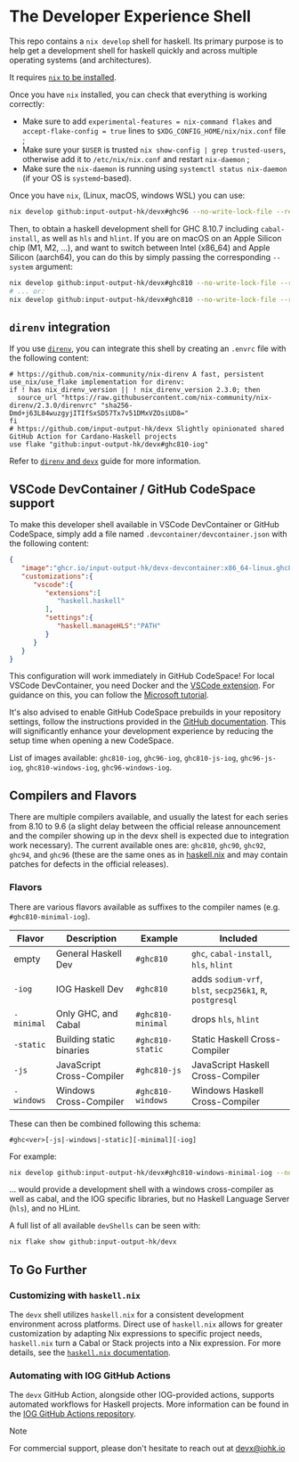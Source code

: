 # The Developer Experience Shell

This repo contains a `nix develop` shell for haskell. Its primary purpose is to
help get a development shell for haskell quickly and across multiple
operating systems (and architectures).

It requires [`nix` to be installed](https://nixos.org/download.html).

Once you have `nix` installed, you can check that everything is working correctly:
* Make sure to add `experimental-features = nix-command flakes` and `accept-flake-config = true` lines to `$XDG_CONFIG_HOME/nix/nix.conf` file ;
* Make sure your `$USER` is trusted `nix show-config | grep trusted-users`, otherwise add it to `/etc/nix/nix.conf` and restart `nix-daemon` ;
* Make sure the `nix-daemon` is running using `systemctl status nix-daemon` (if your OS is `systemd`-based).

Once you have `nix`, (Linux, macOS, windows WSL) you can use:
```bash
nix develop github:input-output-hk/devx#ghc96 --no-write-lock-file --refresh
```

Then, to obtain a haskell development shell for GHC 8.10.7 including `cabal-install`,
as well as `hls` and `hlint`. If you are on macOS on an Apple Silicon chip (M1, M2, ...),
and want to switch between Intel (x86_64) and Apple Silicon (aarch64), you can do
this by simply passing the corresponding `--system` argument:
```bash
nix develop github:input-output-hk/devx#ghc810 --no-write-lock-file --refresh --system x86_64-darwin
# ... or:
nix develop github:input-output-hk/devx#ghc810 --no-write-lock-file --refresh --system aarch64-darwin
```

## `direnv` integration

If you use [`direnv`](https://direnv.net), you can integrate this shell by creating an `.envrc` file with the following content:
```
# https://github.com/nix-community/nix-direnv A fast, persistent use_nix/use_flake implementation for direnv:
if ! has nix_direnv_version || ! nix_direnv_version 2.3.0; then
  source_url "https://raw.githubusercontent.com/nix-community/nix-direnv/2.3.0/direnvrc" "sha256-Dmd+j63L84wuzgyjITIfSxSD57Tx7v51DMxVZOsiUD8="
fi
# https://github.com/input-output-hk/devx Slightly opinionated shared GitHub Action for Cardano-Haskell projects 
use flake "github:input-output-hk/devx#ghc810-iog"
```

Refer to [`direnv` and `devx`](./docs/direnv.md) guide for more information.

## VSCode DevContainer / GitHub CodeSpace support

To make this developer shell available in VSCode DevContainer or GitHub CodeSpace, simply add a file named `.devcontainer/devcontainer.json` with the following content:
```json
{
   "image":"ghcr.io/input-output-hk/devx-devcontainer:x86_64-linux.ghc810-iog",
   "customizations":{
      "vscode":{
         "extensions":[
            "haskell.haskell"
         ],
         "settings":{
            "haskell.manageHLS":"PATH"
         }
      }
   }
}
```
This configuration will work immediately in GitHub CodeSpace! For local VSCode DevContainer, you need Docker and the [VSCode extension](https://marketplace.visualstudio.com/items?itemName=ms-vscode-remote.remote-containers). For guidance on this, you can follow the [Microsoft tutorial](https://code.visualstudio.com/docs/devcontainers/tutorial).

It's also advised to enable GitHub CodeSpace prebuilds in your repository settings, follow the instructions provided in the [GitHub documentation](https://docs.github.com/en/codespaces/prebuilding-your-codespaces/configuring-prebuilds). This will significantly enhance your development experience by reducing the setup time when opening a new CodeSpace.

List of images available: `ghc810-iog`, `ghc96-iog`, `ghc810-js-iog`, `ghc96-js-iog`, `ghc810-windows-iog`, `ghc96-windows-iog`.

## Compilers and Flavors

There are multiple compilers available, and usually the latest for each series
from 8.10 to 9.6 (a slight delay between the official release announcement and
the compiler showing up in the devx shell is expected due to integration work
necessary). The current available ones are: `ghc810`, `ghc90`, `ghc92`, `ghc94`, and
`ghc96` (these are the same ones as in [haskell.nix](https://github.com/input-output-hk/haskell.nix) and may contain patches for defects in the official releases).

### Flavors

There are various flavors available as suffixes to the compiler names (e.g. `#ghc810-minimal-iog`).

| Flavor | Description | Example | Included |
| - | - | - | - |
| empty | General Haskell Dev | `#ghc810` | `ghc`, `cabal-install`, `hls`, `hlint` |
| `-iog` | IOG Haskell Dev | `#ghc810` | adds `sodium-vrf`, `blst`, `secp256k1`, `R`, `postgresql` |
| `-minimal` | Only GHC, and Cabal | `#ghc810-minimal` | drops `hls`, `hlint` |
| `-static` | Building static binaries | `#ghc810-static` | Static Haskell Cross-Compiler |
| `-js` | JavaScript Cross-Compiler | `#ghc810-js` | JavaScript Haskell Cross-Compiler |
| `-windows` | Windows Cross-Compiler | `#ghc810-windows` | Windows Haskell Cross-Compiler |

These can then be combined following this schema:
```
#ghc<ver>[-js|-windows|-static][-minimal][-iog]
```
For example:
```bash
nix develop github:input-output-hk/devx#ghc810-windows-minimal-iog --no-write-lock-file --refresh
```
... would provide a development shell with a windows cross-compiler as well as cabal, and the IOG specific libraries, but no Haskell Language Server (`hls`), and no HLint.

A full list of all available `devShells` can be seen with:
```bash
nix flake show github:input-output-hk/devx
```

## To Go Further

### Customizing with `haskell.nix`

The `devx` shell utilizes `haskell.nix` for a consistent development environment across platforms. Direct use of `haskell.nix` allows for greater customization by adapting Nix expressions to specific project needs, `haskell.nix` turn a Cabal or Stack projects into a Nix expression. For more details, see the [`haskell.nix` documentation](https://input-output-hk.github.io/haskell.nix/).

### Automating with IOG GitHub Actions

The `devx` GitHub Action, alongside other IOG-provided actions, supports automated workflows for Haskell projects. More information can be found in the [IOG GitHub Actions repository](https://github.com/input-output-hk/actions).

> [!NOTE]
> For commercial support, please don't hesitate to reach out at devx@iohk.io
